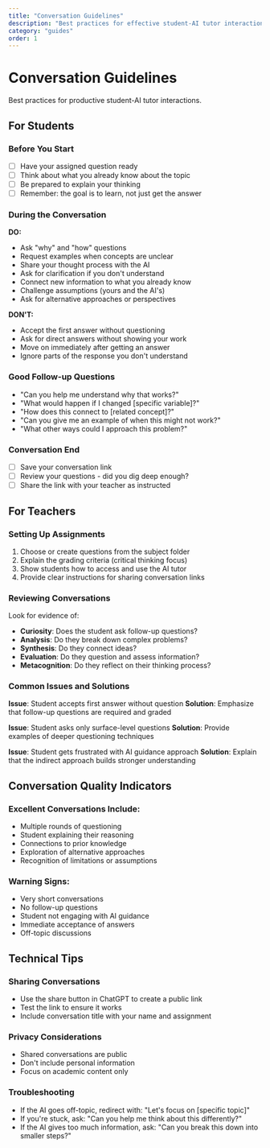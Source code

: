 ```yaml
---
title: "Conversation Guidelines"
description: "Best practices for effective student-AI tutor interactions"
category: "guides"
order: 1
---
```


# Conversation Guidelines

Best practices for productive student-AI tutor interactions.

## For Students

### Before You Start
- [ ] Have your assigned question ready
- [ ] Think about what you already know about the topic
- [ ] Be prepared to explain your thinking
- [ ] Remember: the goal is to learn, not just get the answer

### During the Conversation
**DO:**
- Ask "why" and "how" questions
- Request examples when concepts are unclear
- Share your thought process with the AI
- Ask for clarification if you don't understand
- Connect new information to what you already know
- Challenge assumptions (yours and the AI's)
- Ask for alternative approaches or perspectives

**DON'T:**
- Accept the first answer without questioning
- Ask for direct answers without showing your work
- Move on immediately after getting an answer
- Ignore parts of the response you don't understand

### Good Follow-up Questions
- "Can you help me understand why that works?"
- "What would happen if I changed [specific variable]?"
- "How does this connect to [related concept]?"
- "Can you give me an example of when this might not work?"
- "What other ways could I approach this problem?"

### Conversation End
- [ ] Save your conversation link
- [ ] Review your questions - did you dig deep enough?
- [ ] Share the link with your teacher as instructed

## For Teachers

### Setting Up Assignments
1. Choose or create questions from the subject folder
2. Explain the grading criteria (critical thinking focus)
3. Show students how to access and use the AI tutor
4. Provide clear instructions for sharing conversation links

### Reviewing Conversations
Look for evidence of:
- **Curiosity**: Does the student ask follow-up questions?
- **Analysis**: Do they break down complex problems?
- **Synthesis**: Do they connect ideas?
- **Evaluation**: Do they question and assess information?
- **Metacognition**: Do they reflect on their thinking process?

### Common Issues and Solutions

**Issue**: Student accepts first answer without question
**Solution**: Emphasize that follow-up questions are required and graded

**Issue**: Student asks only surface-level questions
**Solution**: Provide examples of deeper questioning techniques

**Issue**: Student gets frustrated with AI guidance approach
**Solution**: Explain that the indirect approach builds stronger understanding

## Conversation Quality Indicators

### Excellent Conversations Include:
- Multiple rounds of questioning
- Student explaining their reasoning
- Connections to prior knowledge
- Exploration of alternative approaches
- Recognition of limitations or assumptions

### Warning Signs:
- Very short conversations
- No follow-up questions
- Student not engaging with AI guidance
- Immediate acceptance of answers
- Off-topic discussions

## Technical Tips

### Sharing Conversations
- Use the share button in ChatGPT to create a public link
- Test the link to ensure it works
- Include conversation title with your name and assignment

### Privacy Considerations
- Shared conversations are public
- Don't include personal information
- Focus on academic content only

### Troubleshooting
- If the AI goes off-topic, redirect with: "Let's focus on [specific topic]"
- If you're stuck, ask: "Can you help me think about this differently?"
- If the AI gives too much information, ask: "Can you break this down into smaller steps?"
